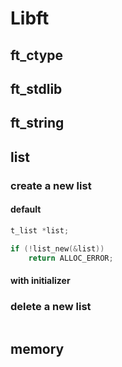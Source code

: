 # Libft

## ft_ctype

## ft_stdlib

## ft_string

## list

### create a new list

#### default

```c
t_list *list;

if (!list_new(&list))
    return ALLOC_ERROR;
```

#### with initializer

### delete a new list

```c

```

## memory
